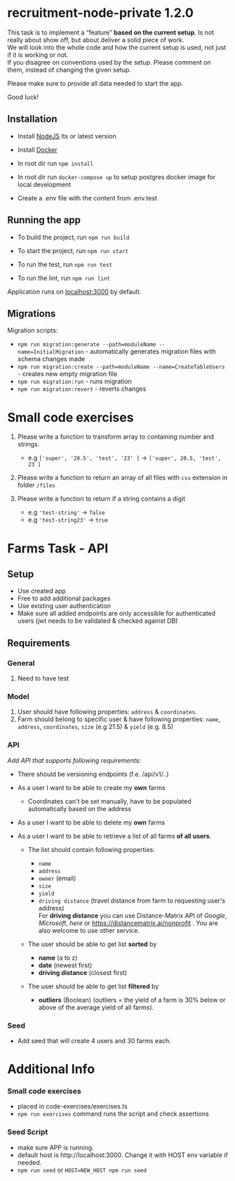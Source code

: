 # recruitment-node-private 1.2.0

This task is to implement a “feature” **based on the current setup**. Is not really about show off, but about deliver a solid piece of work.<br/>
We will look into the whole code and how the current setup is used, not just if it is working or not.<br/>
If you disagree on conventions used by the setup. Please comment on them, instead of changing the given setup.

Please make sure to provide all data needed to start the app.

Good luck!

## Installation

- Install [NodeJS](https://nodejs.org/en/) lts or latest version
- Install [Docker](https://www.docker.com/get-started/)

- In root dir run `npm install`
- In root dir run `docker-compose up` to setup postgres docker image for local development

- Create a .env file with the content from .env.test

## Running the app

- To build the project, run `npm run build`
- To start the project, run `npm run start`

- To run the test, run `npm run test`
- To run the lint, run `npm run lint`

Application runs on [localhost:3000](http://localhost:3000) by default.

## Migrations

Migration scripts:

- `npm run migration:generate --path=moduleName --name=InitialMigration` - automatically generates migration files with
  schema changes made
- `npm run migration:create --path=moduleName --name=CreateTableUsers` - creates new empty migration file
- `npm run migration:run` - runs migration
- `npm run migration:revert` - reverts changes

# Small code exercises

1. Please write a function to transform array to containing number and strings.

    - e.g `['super', '20.5', 'test', '23' ]` -> `['super', 20.5, 'test', 23 ]`

2. Please write a function to return an array of all files with `csv` extension in folder `/files`

3. Please write a function to return if a string contains a digit
    - e.g `'test-string'` -> `false`
    - e.g `'test-string23'` -> `true`

# Farms Task - API

## Setup

- Use created app
- Free to add additional packages
- Use existing user authentication
- Make sure all added endpoints are only accessible for authenticated users (jwt needs to be validated & checked against DB)

## Requirements

### General

1. Need to have test

### Model

1. User should have following properties: `address` & `coordinates`. 
2. Farm should belong to specific user & have following properties: `name`,  `address`, `coordinates`, `size` (e.g 21.5) & `yield` (e.g. 8.5)

### API

_Add API that supports following requirements:_

- There should be versioning endpoints (f.e. /api/v1/..)

- As a user I want to be able to create my **own** farms
    - Coordinates can't be set manually, have to be populated automatically based on the address

- As a user I want to be able to delete my **own** farms

- As a user I want to be able to retrieve a list of all farms **of all users**.
    - The list should contain following properties: 
      - `name`
      - `address`
      - `owner` (email)
      - `size`
      - `yield`
      - `driving distance` (travel distance from farm to requesting user's address)<br/>
          For **driving distance** you can use Distance-Matrix API of *Google*, *Microsoft*, *here* or https://distancematrix.ai/nonprofit .
          You are also welcome to use other service.

    - The user should be able to get list **sorted** by
        - **name** (a to z)
        - **date** (newest first)
        - **driving distance** (closest first)

    - The user should be able to get list **filtered** by
        - **outliers** (Boolean) (outliers = the yield of a farm is 30% below or above of the average yield of all farms).

### Seed

- Add seed that will create 4 users and 30 farms each.

# Additional Info

### Small code exercises
- placed in code-exercises/exercises.ts
- `npm run exercises` command runs the script and check assertions

### Seed Script
- make sure APP is running.
- default host is http://localhost:3000. Change it with HOST env variable if needed.
- `npm run seed` or `HOST=NEW_HOST npm run seed`

<br/>
<br/>
<br/>
